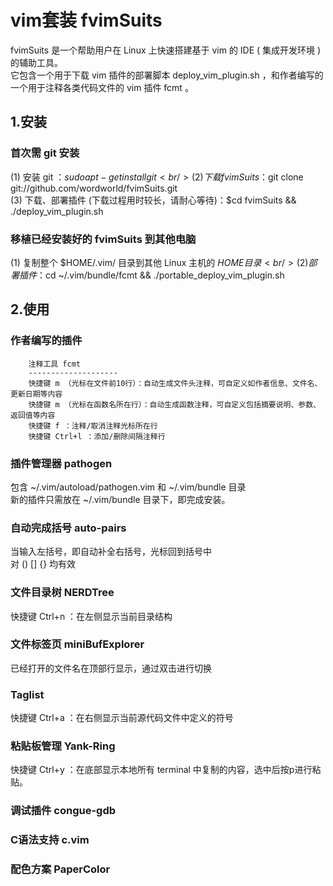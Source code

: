 vim套装 fvimSuits
====================
fvimSuits 是一个帮助用户在 Linux 上快速搭建基于 vim 的 IDE ( 集成开发环境 ) 的辅助工具。<br/>
它包含一个用于下载 vim 插件的部署脚本 deploy_vim_plugin.sh ，和作者编写的一个用于注释各类代码文件的 vim 插件 fcmt 。

1.安装
--------------------
### 首次需 git 安装
(1) 安装 git		：$sudo apt-get install git <br/>
(2) 下载 fvimSuits	：$git clone git://github.com/wordworld/fvimSuits.git <br/>
(3) 下载、部署插件 (下载过程用时较长，请耐心等待)：$cd fvimSuits && ./deploy_vim_plugin.sh <br/>
### 移植已经安装好的 fvimSuits 到其他电脑
(1) 复制整个 $HOME/.vim/ 目录到其他 Linux 主机的 $HOME 目录 <br/>
(2) 部署插件		：$cd ~/.vim/bundle/fcmt && ./portable_deploy_vim_plugin.sh

2.使用
--------------------
### 作者编写的插件
		注释工具 fcmt
		--------------------
		快捷键 m （光标在文件前10行）：自动生成文件头注释，可自定义如作者信息、文件名、更新日期等内容
		快捷键 m （光标在函数名所在行）：自动生成函数注释，可自定义包括摘要说明、参数、返回值等内容
		快捷键 f ：注释/取消注释光标所在行
		快捷键 Ctrl+l ：添加/删除间隔注释行

### 插件管理器 pathogen
包含 ~/.vim/autoload/pathogen.vim 和 ~/.vim/bundle 目录 <br/>
新的插件只需放在 ~/.vim/bundle 目录下，即完成安装。

### 自动完成括号 auto-pairs
当输入左括号，即自动补全右括号，光标回到括号中 <br/>
对 () [] {} 均有效

### 文件目录树 NERDTree
快捷键 Ctrl+n ：在左侧显示当前目录结构

### 文件标签页 miniBufExplorer
已经打开的文件名在顶部行显示，通过双击进行切换

### Taglist
快捷键 Ctrl+a ：在右侧显示当前源代码文件中定义的符号

### 粘贴板管理 Yank-Ring
快捷键 Ctrl+y ：在底部显示本地所有 terminal 中复制的内容，选中后按p进行粘贴。

### 调试插件 congue-gdb

### C语法支持 c.vim

### 配色方案 PaperColor

